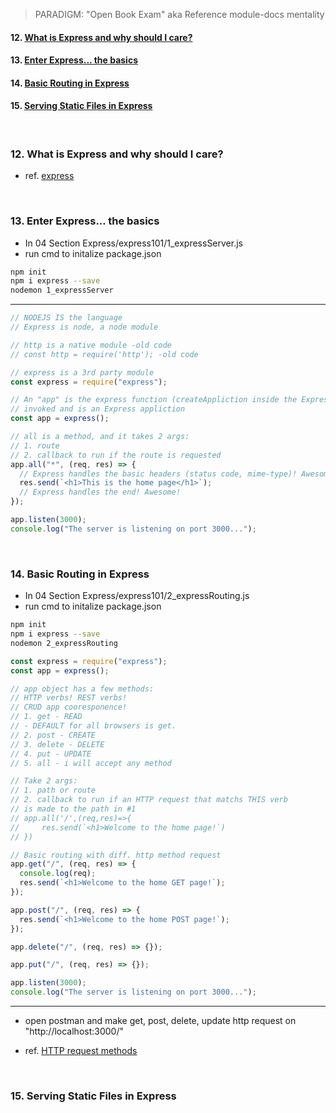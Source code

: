 > PARADIGM: "Open Book Exam" aka Reference module-docs mentality

#### 12. [What is Express and why should I care?](#12)

#### 13. [Enter Express... the basics](#13)

#### 14. [Basic Routing in Express](#14)

#### 15. [Serving Static Files in Express](#15)

<br>

### 12. What is Express and why should I care?<a id='12'></a>

- ref. [express](https://expressjs.com/)

<br>

### 13. Enter Express... the basics<a id='13'></a>

- In 04 Section Express/express101/1_expressServer.js
- run cmd to initalize package.json

```sh
npm init
npm i express --save
nodemon 1_expressServer
```

---

```js
// NODEJS IS the language
// Express is node, a node module

// http is a native module -old code
// const http = require('http'); -old code

// express is a 3rd party module
const express = require("express");

// An "app" is the express function (createAppliction inside the Express module)
// invoked and is an Express appliction
const app = express();

// all is a method, and it takes 2 args:
// 1. route
// 2. callback to run if the route is requested
app.all("*", (req, res) => {
  // Express handles the basic headers (status code, mime-type)! Awesome!
  res.send(`<h1>This is the home page</h1>`);
  // Express handles the end! Awesome!
});

app.listen(3000);
console.log("The server is listening on port 3000...");
```

<br>

### 14. Basic Routing in Express<a id='14'></a>

- In 04 Section Express/express101/2_expressRouting.js
- run cmd to initalize package.json

```sh
npm init
npm i express --save
nodemon 2_expressRouting
```

```js
const express = require("express");
const app = express();

// app object has a few methods:
// HTTP verbs! REST verbs!
// CRUD app cooresponence!
// 1. get - READ
// - DEFAULT for all browsers is get.
// 2. post - CREATE
// 3. delete - DELETE
// 4. put - UPDATE
// 5. all - i will accept any method

// Take 2 args:
// 1. path or route
// 2. callback to run if an HTTP request that matchs THIS verb
// is made to the path in #1
// app.all('/',(req,res)=>{
//     res.send(`<h1>Welcome to the home page!`)
// })

// Basic routing with diff. http method request
app.get("/", (req, res) => {
  console.log(req);
  res.send(`<h1>Welcome to the home GET page!`);
});

app.post("/", (req, res) => {
  res.send(`<h1>Welcome to the home POST page!`);
});

app.delete("/", (req, res) => {});

app.put("/", (req, res) => {});

app.listen(3000);
console.log("The server is listening on port 3000...");
```

---

- open postman and make get, post, delete, update http request on "http://localhost:3000/"

- ref. [HTTP request methods](https://developer.mozilla.org/en-US/docs/Web/HTTP/Methods "mdn")

<br>

### 15. Serving Static Files in Express<a id='15'></a>

<br>

